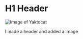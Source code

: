 # H1 Header





![Image of Yaktocat](https://octodex.github.com/images/yaktocat.png)















I made a header and added a image
